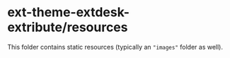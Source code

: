 # ext-theme-extdesk-extribute/resources

This folder contains static resources (typically an `"images"` folder as well).
